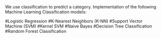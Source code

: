 We use classification to predict a category.
Implementation of the following Machine Learning Classification models:

#Logistic Regression
#K-Nearest Neighbors (K-NN)
#Support Vector Machine (SVM)
#Kernel SVM
#Naive Bayes
#Decision Tree Classification
#Random Forest Classification
